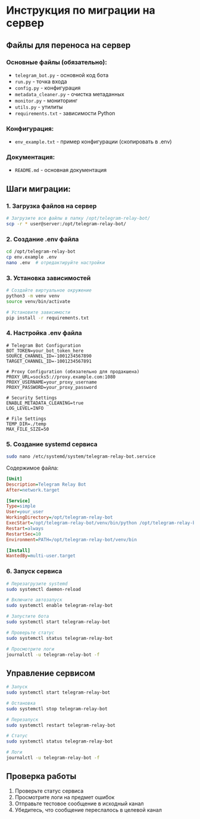# Инструкция по миграции на сервер

## Файлы для переноса на сервер

### Основные файлы (обязательно):
- `telegram_bot.py` - основной код бота
- `run.py` - точка входа
- `config.py` - конфигурация
- `metadata_cleaner.py` - очистка метаданных
- `monitor.py` - мониторинг
- `utils.py` - утилиты
- `requirements.txt` - зависимости Python

### Конфигурация:
- `env_example.txt` - пример конфигурации (скопировать в .env)

### Документация:
- `README.md` - основная документация

## Шаги миграции:

### 1. Загрузка файлов на сервер
```bash
# Загрузите все файлы в папку /opt/telegram-relay-bot/
scp -r * user@server:/opt/telegram-relay-bot/
```

### 2. Создание .env файла
```bash
cd /opt/telegram-relay-bot
cp env.example .env
nano .env  # отредактируйте настройки
```

### 3. Установка зависимостей
```bash
# Создайте виртуальное окружение
python3 -m venv venv
source venv/bin/activate

# Установите зависимости
pip install -r requirements.txt
```

### 4. Настройка .env файла
```env
# Telegram Bot Configuration
BOT_TOKEN=your_bot_token_here
SOURCE_CHANNEL_ID=-1001234567890
TARGET_CHANNEL_ID=-1001234567891

# Proxy Configuration (обязательно для продакшена)
PROXY_URL=socks5://proxy.example.com:1080
PROXY_USERNAME=your_proxy_username
PROXY_PASSWORD=your_proxy_password

# Security Settings
ENABLE_METADATA_CLEANING=true
LOG_LEVEL=INFO

# File Settings
TEMP_DIR=./temp
MAX_FILE_SIZE=50
```

### 5. Создание systemd сервиса
```bash
sudo nano /etc/systemd/system/telegram-relay-bot.service
```

Содержимое файла:
```ini
[Unit]
Description=Telegram Relay Bot
After=network.target

[Service]
Type=simple
User=your_user
WorkingDirectory=/opt/telegram-relay-bot
ExecStart=/opt/telegram-relay-bot/venv/bin/python /opt/telegram-relay-bot/run.py
Restart=always
RestartSec=10
Environment=PATH=/opt/telegram-relay-bot/venv/bin

[Install]
WantedBy=multi-user.target
```

### 6. Запуск сервиса
```bash
# Перезагрузите systemd
sudo systemctl daemon-reload

# Включите автозапуск
sudo systemctl enable telegram-relay-bot

# Запустите бота
sudo systemctl start telegram-relay-bot

# Проверьте статус
sudo systemctl status telegram-relay-bot

# Просмотрите логи
journalctl -u telegram-relay-bot -f
```

## Управление сервисом

```bash
# Запуск
sudo systemctl start telegram-relay-bot

# Остановка
sudo systemctl stop telegram-relay-bot

# Перезапуск
sudo systemctl restart telegram-relay-bot

# Статус
sudo systemctl status telegram-relay-bot

# Логи
journalctl -u telegram-relay-bot -f
```

## Проверка работы

1. Проверьте статус сервиса
2. Просмотрите логи на предмет ошибок
3. Отправьте тестовое сообщение в исходный канал
4. Убедитесь, что сообщение переслалось в целевой канал

